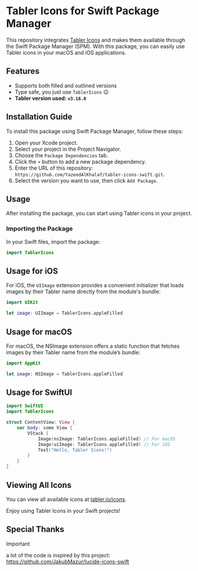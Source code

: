 # Tabler Icons for Swift Package Manager

This repository integrates [Tabler Icons](https://tabler.io/icons) and makes them available through the Swift Package Manager (SPM). With this package, you can easily use Tabler icons in your macOS and iOS applications.

## Features

- Supports both filled and outlined versions
- Type safe, you just use `TablerIcons` 😉
- **Tabler version used: `v3.16.0`**

## Installation Guide

To install this package using Swift Package Manager, follow these steps:

1. Open your Xcode project.
2. Select your project in the Project Navigator.
3. Choose the `Package Dependencies` tab.
4. Click the `+` button to add a new package dependency.
5. Enter the URL of this repository: `https://github.com/YazeedAlKhalaf/tabler-icons-swift.git`.
6. Select the version you want to use, then click `Add Package`.

## Usage

After installing the package, you can start using Tabler icons in your project.

### Importing the Package

In your Swift files, import the package:

```swift
import TablerIcons
```

## Usage for iOS

For iOS, the `UIImage` extension provides a convenient initializer that loads images by their Tabler name directly from the module's bundle:

```swift
import UIKit

let image: UIImage = TablerIcons.appleFilled
```

## Usage for macOS

For macOS, the NSImage extension offers a static function that fetches images by their Tabler name from the module’s bundle:

```swift
import AppKit

let image: NSImage = TablerIcons.appleFilled
```

## Usage for SwiftUI

```swift
import SwiftUI
import TablerIcons

struct ContentView: View {
    var body: some View {
        VStack {
            Image(nsImage: TablerIcons.appleFilled) // For macOS
            Image(uiImage: TablerIcons.appleFilled) // For iOS
            Text("Hello, Tabler Icons!")
        }
    }
}
```

## Viewing All Icons

You can view all available icons at [tabler.io/icons](https://tabler.io/icons).

Enjoy using Tabler Icons in your Swift projects!

## Special Thanks

> [!IMPORTANT]
> a lot of the code is inspired by this project: https://github.com/JakubMazur/lucide-icons-swift
